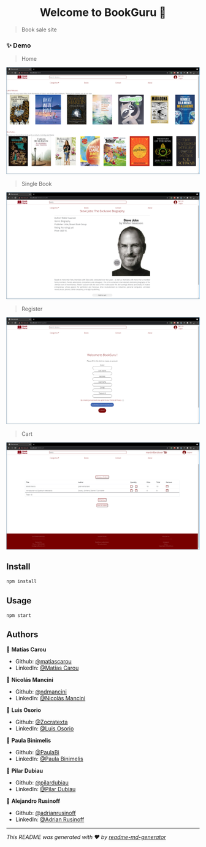 <h1 align="center">Welcome to BookGuru 👋</h1>
<p>
</p>

> Book sale site

### ✨ Demo

> Home
<img alt="demo" src="https://raw.githubusercontent.com/Zocratexta/e-commerce/master/public/demo-home.png" />

> Single Book
<img alt="demo" src="https://raw.githubusercontent.com/Zocratexta/e-commerce/master/public/demo-single.png" />

> Register
<img alt="demo" src="https://raw.githubusercontent.com/Zocratexta/e-commerce/master/public/demo-register.png" />

> Cart
<img alt="demo" src="https://raw.githubusercontent.com/Zocratexta/e-commerce/master/public/demo-cart.png" />

## Install

```sh
npm install
```

## Usage

```sh
npm start
```

## Authors

👤 **Matías Carou**

* Github: [@matiascarou](https://github.com/matiascarou)
* LinkedIn: [@Matías Carou](https://www.linkedin.com/in/matiascarou)

👤 **Nicolás Mancini**

* Github: [@ndmancini](https://github.com/ndmancini)
* LinkedIn: [@Nicolás Mancini](https://linkedin.com/in/nicolás-mancini-33271627)

👤 **Luis Osorio**

* Github: [@Zocratexta](https://github.com/Zocratexta)
* LinkedIn: [@Luis Osorio](https://linkedin.com/in/luisosorio-dev)

👤 **Paula Binimelis**

* Github: [@PaulaBi](https://github.com/PaulaBi)
* LinkedIn: [@Paula Binimelis](https://linkedin.com/in/paula-binimelis)

👤 **Pilar Dubiau**

* Github: [@pilardubiau](https://github.com/pilardubiau)
* LinkedIn: [@Pilar Dubiau](https://linkedin.com/in/pilar-dubiau-618769102)

👤 **Alejandro Rusinoff**

* Github: [@adrianrusinoff](https://github.com/adrianrusinoff)
* LinkedIn: [@Adrian Rusinoff](https://linkedin.com/in/alejandro-rusinoff-64114032)

***
_This README was generated with ❤️ by [readme-md-generator](https://github.com/kefranabg/readme-md-generator)_

